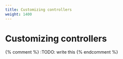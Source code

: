 ```yaml
---
title: Customizing controllers
weight: 1400
---
```


# Customizing controllers

{% comment %} :TODO: write this {% endcomment %}